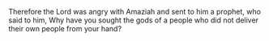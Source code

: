 Therefore the Lord was angry with Amaziah and sent to him a prophet, who said to him, Why have you sought the gods of a people who did not deliver their own people from your hand?
